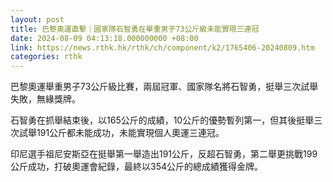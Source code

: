 ```yaml
---
layout: post
title: 巴黎奧運直擊｜國家隊石智勇在舉重男子73公斤級未能實現三連冠
date: 2024-08-09 04:13:18.000000000 +08:00
link: https://news.rthk.hk/rthk/ch/component/k2/1765406-20240809.htm
categories: rthk
---
```


巴黎奧運舉重男子73公斤級比賽，兩屆冠軍、國家隊名將石智勇，挺舉三次試舉失敗，無緣獎牌。

石智勇在抓舉結束後，以165公斤的成績，10公斤的優勢暫列第一，但其後挺舉三次試舉191公斤都未能成功，未能實現個人奧運三連冠。

印尼選手祖尼安斯亞在挺舉第一舉造出191公斤，反超石智勇，第二舉更挑戰199公斤成功，打破奧運會紀錄，最終以354公斤的總成績獲得金牌。
